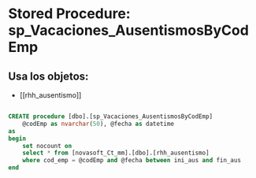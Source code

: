 # Stored Procedure: sp_Vacaciones_AusentismosByCodEmp

## Usa los objetos:
- [[rhh_ausentismo]]

```sql

CREATE procedure [dbo].[sp_Vacaciones_AusentismosByCodEmp]
	@codEmp as nvarchar(50), @fecha as datetime
as 
begin
	set nocount on 
	select * from [novasoft_Ct_mm].[dbo].[rhh_ausentismo] 
	where cod_emp = @codEmp and @fecha between ini_aus and fin_aus
end

```
